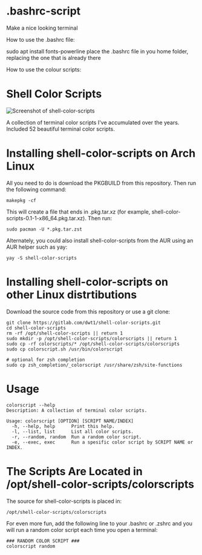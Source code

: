 # .bashrc-script
 Make a nice looking terminal

How to use the .bashrc file:

sudo apt install fonts-powerline
place the .bashrc file in you home folder, replacing the one that is already there

How to use the colour scripts:

# Shell Color Scripts

![Screenshot of shell-color-scripts](https://gitlab.com/dwt1/dotfiles/raw/master/.screenshots/dotfiles12.png)

A collection of terminal color scripts I've accumulated over the years.
Included 52 beautiful terminal color scripts.

# Installing shell-color-scripts on Arch Linux

All you need to do is download the PKGBUILD from this repository.  Then run the following command:

	makepkg -cf

This will create a file that ends in .pkg.tar.xz (for example, shell-color-scripts-0.1-1-x86_64.pkg.tar.xz).  Then run:

	sudo pacman -U *.pkg.tar.zst

Alternately, you could also install shell-color-scripts from the AUR using an AUR helper such as yay:

	yay -S shell-color-scripts

# Installing shell-color-scripts on other Linux distrtibutions

Download the source code from this repository or use a git clone:

	git clone https://gitlab.com/dwt1/shell-color-scripts.git
	cd shell-color-scripts
    rm -rf /opt/shell-color-scripts || return 1
    sudo mkdir -p /opt/shell-color-scripts/colorscripts || return 1
    sudo cp -rf colorscripts/* /opt/shell-color-scripts/colorscripts
    sudo cp colorscript.sh /usr/bin/colorscript

    # optional for zsh completion
    sudo cp zsh_completion/_colorscript /usr/share/zsh/site-functions

# Usage

    colorscript --help
    Description: A collection of terminal color scripts.

    Usage: colorscript [OPTION] [SCRIPT NAME/INDEX]
      -h, --help, help    	Print this help.
      -l, --list, list    	List all color scripts.
      -r, --random, random	Run a random color script.
      -e, --exec, exec    	Run a spesific color script by SCRIPT NAME or INDEX.


# The Scripts Are Located in /opt/shell-color-scripts/colorscripts

The source for shell-color-scripts is placed in:

	/opt/shell-color-scripts/colorscripts

For even more fun, add the following line to your .bashrc or .zshrc and you will run a random color script each time you open a terminal:

	### RANDOM COLOR SCRIPT ###
	colorscript random
